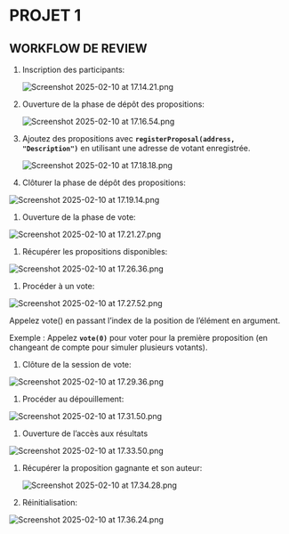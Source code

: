 # PROJET 1

## WORKFLOW DE REVIEW

1. Inscription des participants: 
    
    ![Screenshot 2025-02-10 at 17.14.21.png](PROJET%201%20196d5e95fa2480ae8e14e01bafe5486d/Screenshot_2025-02-10_at_17.14.21.png)
    

1. Ouverture de la phase de dépôt des propositions:

    
    ![Screenshot 2025-02-10 at 17.16.54.png](PROJET%201%20196d5e95fa2480ae8e14e01bafe5486d/Screenshot_2025-02-10_at_17.16.54.png)
    

1. Ajoutez des propositions avec **`registerProposal(address, "Description")`** en utilisant une adresse de votant enregistrée.
    
    ![Screenshot 2025-02-10 at 17.18.18.png](PROJET%201%20196d5e95fa2480ae8e14e01bafe5486d/Screenshot_2025-02-10_at_17.18.18.png)
    

1. Clôturer la phase de dépôt des propositions:

![Screenshot 2025-02-10 at 17.19.14.png](PROJET%201%20196d5e95fa2480ae8e14e01bafe5486d/Screenshot_2025-02-10_at_17.19.14.png)

1. Ouverture de la phase de vote:

![Screenshot 2025-02-10 at 17.21.27.png](PROJET%201%20196d5e95fa2480ae8e14e01bafe5486d/Screenshot_2025-02-10_at_17.21.27.png)

1. Récupérer les propositions disponibles:

![Screenshot 2025-02-10 at 17.26.36.png](PROJET%201%20196d5e95fa2480ae8e14e01bafe5486d/Screenshot_2025-02-10_at_17.26.36.png)

1. Procéder à un vote:

![Screenshot 2025-02-10 at 17.27.52.png](PROJET%201%20196d5e95fa2480ae8e14e01bafe5486d/Screenshot_2025-02-10_at_17.27.52.png)

Appelez vote() en passant l’index de la position de l’élément en argument.

Exemple : Appelez **`vote(0)`** pour voter pour la première proposition (en changeant de compte pour simuler plusieurs votants).

1. Clôture de la session de vote:

![Screenshot 2025-02-10 at 17.29.36.png](PROJET%201%20196d5e95fa2480ae8e14e01bafe5486d/Screenshot_2025-02-10_at_17.29.36.png)

1. Procéder au dépouillement:

![Screenshot 2025-02-10 at 17.31.50.png](PROJET%201%20196d5e95fa2480ae8e14e01bafe5486d/Screenshot_2025-02-10_at_17.31.50.png)

1. Ouverture de l’accès aux résultats

![Screenshot 2025-02-10 at 17.33.50.png](PROJET%201%20196d5e95fa2480ae8e14e01bafe5486d/Screenshot_2025-02-10_at_17.33.50.png)

1. Récupérer la proposition gagnante et son auteur:
    
    ![Screenshot 2025-02-10 at 17.34.28.png](PROJET%201%20196d5e95fa2480ae8e14e01bafe5486d/Screenshot_2025-02-10_at_17.34.28.png)
    

1. Réinitialisation:

![Screenshot 2025-02-10 at 17.36.24.png](PROJET%201%20196d5e95fa2480ae8e14e01bafe5486d/Screenshot_2025-02-10_at_17.36.24.png)